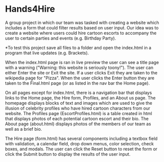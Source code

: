 # Hands4Hire
A group project in which our team was tasked with creating a website which includes a form that could filter results based on user input. Our idea was to create a website where users could hire cartoon escorts to accompany the user to certain parties and events (e.g. Birthday Party).

*To test this project save all files to a folder and open the index.html in a program that live updates (e.g. Brackets).

When the index.html page is ran in live preview the user can see a title page with a warning ("Warning: this website is seriously toony!"). The user can either Enter the site or Exit the site. If a user clicks Exit they are taken to the wikipedia page for "Pizza". When the user clicks the Enter button they are taken to the Final.html page (or as listed in the nav bar the Home page). 

On all pages except for index.html, there is a navigation bar that displays links to the Home page, the Hire form, Profiles, and an About us page. The homepage displays blocks of text and images which are used to give the illusion of celebrity profiles who have hired cartoon characters from our website. The Profiles page (EscortProfiles.html) is a table created in html that displays photos of each potential cartoon escort and their bio. The About page (about.html) displays photos of the members of our team as well as a brief bio.

The Hire page (form.html) has several components including a textbox field with validation, a calendar field, drop down menus, color selection, check boxes, and modals. The user can click the Reset button to reset the form or click the Submit button to display the results of the user input.
